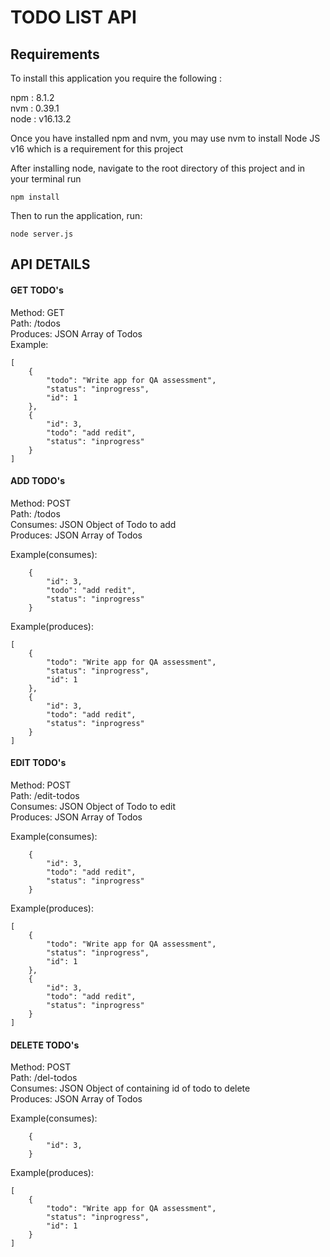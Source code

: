 # TODO LIST API

## Requirements

To install this application you require the following :  

npm : 8.1.2  
nvm : 0.39.1  
node : v16.13.2  


Once you have installed npm and nvm, you may use nvm to install Node JS v16 which is a requirement for this project

After installing node, navigate to the root directory of this project and in your terminal run  

`npm install`

Then to run the application, run:  

`node server.js`


## API DETAILS

#### GET TODO's

Method: GET  
Path: /todos  
Produces: JSON Array of Todos  
Example:
````
[
    {
        "todo": "Write app for QA assessment",
        "status": "inprogress",
        "id": 1
    },
    {
        "id": 3,
        "todo": "add redit",
        "status": "inprogress"
    }
]
````

#### ADD TODO's

Method: POST  
Path: /todos  
Consumes: JSON Object of Todo to add  
Produces: JSON Array of Todos

Example(consumes):
````
    {
        "id": 3,
        "todo": "add redit",
        "status": "inprogress"
    }
````

Example(produces):
````
[
    {
        "todo": "Write app for QA assessment",
        "status": "inprogress",
        "id": 1
    },
    {
        "id": 3,
        "todo": "add redit",
        "status": "inprogress"
    }
]
````

#### EDIT TODO's

Method: POST  
Path: /edit-todos  
Consumes: JSON Object of Todo to edit  
Produces: JSON Array of Todos

Example(consumes):
````
    {
        "id": 3,
        "todo": "add redit",
        "status": "inprogress"
    }
````

Example(produces):
````
[
    {
        "todo": "Write app for QA assessment",
        "status": "inprogress",
        "id": 1
    },
    {
        "id": 3,
        "todo": "add redit",
        "status": "inprogress"
    }
]
````

#### DELETE TODO's

Method: POST  
Path: /del-todos  
Consumes: JSON Object of containing id of todo to delete  
Produces: JSON Array of Todos

Example(consumes):
````
    {
        "id": 3,
    }
````

Example(produces):
````
[
    {
        "todo": "Write app for QA assessment",
        "status": "inprogress",
        "id": 1
    }
]
````
